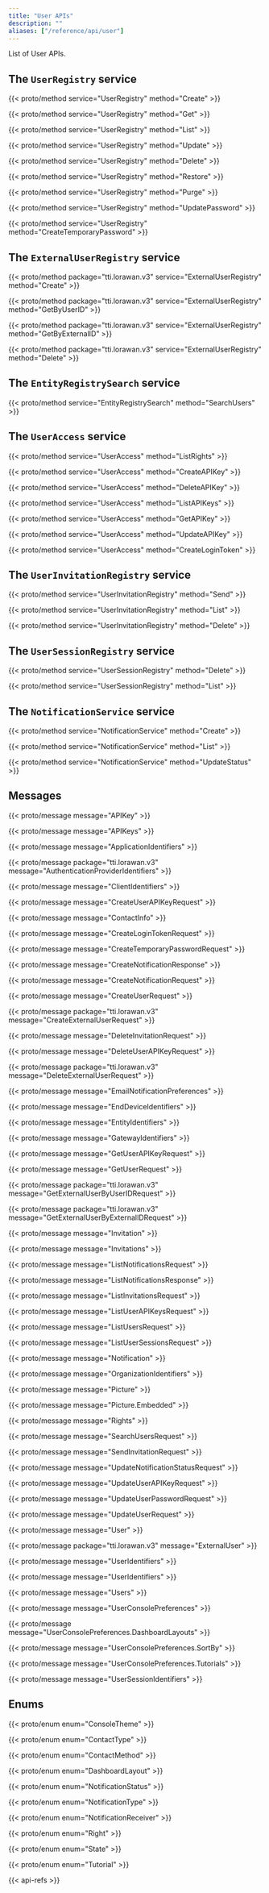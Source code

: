 ```yaml
---
title: "User APIs"
description: ""
aliases: ["/reference/api/user"]
---
```


List of User APIs.

<!--more-->

## The `UserRegistry` service

{{< proto/method service="UserRegistry" method="Create" >}}

{{< proto/method service="UserRegistry" method="Get" >}}

{{< proto/method service="UserRegistry" method="List" >}}

{{< proto/method service="UserRegistry" method="Update" >}}

{{< proto/method service="UserRegistry" method="Delete" >}}

{{< proto/method service="UserRegistry" method="Restore" >}}

{{< proto/method service="UserRegistry" method="Purge" >}}

{{< proto/method service="UserRegistry" method="UpdatePassword" >}}

{{< proto/method service="UserRegistry" method="CreateTemporaryPassword" >}}

## The `ExternalUserRegistry` service

{{< proto/method package="tti.lorawan.v3" service="ExternalUserRegistry" method="Create" >}}

{{< proto/method package="tti.lorawan.v3" service="ExternalUserRegistry" method="GetByUserID" >}}

{{< proto/method package="tti.lorawan.v3" service="ExternalUserRegistry" method="GetByExternalID" >}}

{{< proto/method package="tti.lorawan.v3" service="ExternalUserRegistry" method="Delete" >}}

## The `EntityRegistrySearch` service

{{< proto/method service="EntityRegistrySearch" method="SearchUsers" >}}

## The `UserAccess` service

{{< proto/method service="UserAccess" method="ListRights" >}}

{{< proto/method service="UserAccess" method="CreateAPIKey" >}}

{{< proto/method service="UserAccess" method="DeleteAPIKey" >}}

{{< proto/method service="UserAccess" method="ListAPIKeys" >}}

{{< proto/method service="UserAccess" method="GetAPIKey" >}}

{{< proto/method service="UserAccess" method="UpdateAPIKey" >}}

{{< proto/method service="UserAccess" method="CreateLoginToken" >}}

## The `UserInvitationRegistry` service

{{< proto/method service="UserInvitationRegistry" method="Send" >}}

{{< proto/method service="UserInvitationRegistry" method="List" >}}

{{< proto/method service="UserInvitationRegistry" method="Delete" >}}

## The `UserSessionRegistry` service

{{< proto/method service="UserSessionRegistry" method="Delete" >}}

{{< proto/method service="UserSessionRegistry" method="List" >}}

## The `NotificationService` service

{{< proto/method service="NotificationService" method="Create" >}}

{{< proto/method service="NotificationService" method="List" >}}

{{< proto/method service="NotificationService" method="UpdateStatus" >}}

## Messages

{{< proto/message message="APIKey" >}}

{{< proto/message message="APIKeys" >}}

{{< proto/message message="ApplicationIdentifiers" >}}

{{< proto/message package="tti.lorawan.v3" message="AuthenticationProviderIdentifiers" >}}

{{< proto/message message="ClientIdentifiers" >}}

{{< proto/message message="CreateUserAPIKeyRequest" >}}

{{< proto/message message="ContactInfo" >}}

{{< proto/message message="CreateLoginTokenRequest" >}}

{{< proto/message message="CreateTemporaryPasswordRequest" >}}

{{< proto/message message="CreateNotificationResponse" >}}

{{< proto/message message="CreateNotificationRequest" >}}

{{< proto/message message="CreateUserRequest" >}}

{{< proto/message package="tti.lorawan.v3" message="CreateExternalUserRequest" >}}

{{< proto/message message="DeleteInvitationRequest" >}}

{{< proto/message message="DeleteUserAPIKeyRequest" >}}

{{< proto/message package="tti.lorawan.v3" message="DeleteExternalUserRequest" >}}

{{< proto/message message="EmailNotificationPreferences" >}}

{{< proto/message message="EndDeviceIdentifiers" >}}

{{< proto/message message="EntityIdentifiers" >}}

{{< proto/message message="GatewayIdentifiers" >}}

{{< proto/message message="GetUserAPIKeyRequest" >}}

{{< proto/message message="GetUserRequest" >}}

{{< proto/message package="tti.lorawan.v3" message="GetExternalUserByUserIDRequest" >}}

{{< proto/message package="tti.lorawan.v3" message="GetExternalUserByExternalIDRequest" >}}

{{< proto/message message="Invitation" >}}

{{< proto/message message="Invitations" >}}

{{< proto/message message="ListNotificationsRequest" >}}

{{< proto/message message="ListNotificationsResponse" >}}

{{< proto/message message="ListInvitationsRequest" >}}

{{< proto/message message="ListUserAPIKeysRequest" >}}

{{< proto/message message="ListUsersRequest" >}}

{{< proto/message message="ListUserSessionsRequest" >}}

{{< proto/message message="Notification" >}}

{{< proto/message message="OrganizationIdentifiers" >}}

{{< proto/message message="Picture" >}}

{{< proto/message message="Picture.Embedded" >}}

{{< proto/message message="Rights" >}}

{{< proto/message message="SearchUsersRequest" >}}

{{< proto/message message="SendInvitationRequest" >}}

{{< proto/message message="UpdateNotificationStatusRequest" >}}

{{< proto/message message="UpdateUserAPIKeyRequest" >}}

{{< proto/message message="UpdateUserPasswordRequest" >}}

{{< proto/message message="UpdateUserRequest" >}}

{{< proto/message message="User" >}}

{{< proto/message package="tti.lorawan.v3" message="ExternalUser" >}}

{{< proto/message message="UserIdentifiers" >}}

{{< proto/message message="UserIdentifiers" >}}

{{< proto/message message="Users" >}}

{{< proto/message message="UserConsolePreferences" >}}

{{< proto/message message="UserConsolePreferences.DashboardLayouts" >}}

{{< proto/message message="UserConsolePreferences.SortBy" >}}

{{< proto/message message="UserConsolePreferences.Tutorials" >}}

{{< proto/message message="UserSessionIdentifiers" >}}

## Enums

{{< proto/enum enum="ConsoleTheme" >}}

{{< proto/enum enum="ContactType" >}}

{{< proto/enum enum="ContactMethod" >}}

{{< proto/enum enum="DashboardLayout" >}}

{{< proto/enum enum="NotificationStatus" >}}

{{< proto/enum enum="NotificationType" >}}

{{< proto/enum enum="NotificationReceiver" >}}

{{< proto/enum enum="Right" >}}

{{< proto/enum enum="State" >}}

{{< proto/enum  enum="Tutorial" >}}

{{< api-refs >}}
